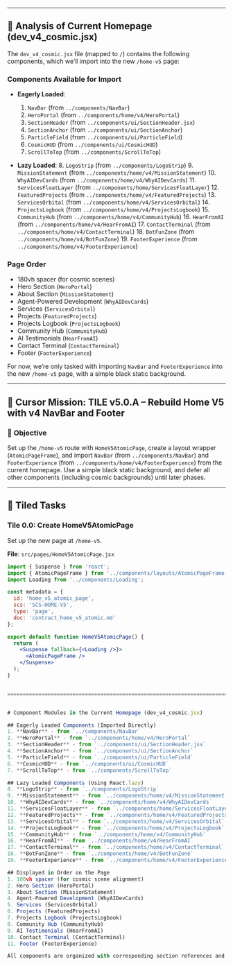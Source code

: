 


---

## 🧠 **Analysis of Current Homepage (dev_v4_cosmic.jsx)**

The `dev_v4_cosmic.jsx` file (mapped to `/`) contains the following components, which we’ll import into the new `/home-v5` page:

### **Components Available for Import**
- **Eagerly Loaded**:
  1. `NavBar` (from `../components/NavBar`)
  2. `HeroPortal` (from `../components/home/v4/HeroPortal`)
  3. `SectionHeader` (from `../components/ui/SectionHeader.jsx`)
  4. `SectionAnchor` (from `../components/ui/SectionAnchor`)
  5. `ParticleField` (from `../components/ui/ParticleField`)
  6. `CosmicHUD` (from `../components/ui/CosmicHUD`)
  7. `ScrollToTop` (from `../components/ScrollToTop`)

- **Lazy Loaded**:
  8. `LogoStrip` (from `../components/LogoStrip`)
  9. `MissionStatement` (from `../components/home/v4/MissionStatement`)
  10. `WhyAIDevCards` (from `../components/home/v4/WhyAIDevCards`)
  11. `ServicesFloatLayer` (from `../components/home/ServicesFloatLayer`)
  12. `FeaturedProjects` (from `../components/home/v4/FeaturedProjects`)
  13. `ServicesOrbital` (from `../components/home/v4/ServicesOrbital`)
  14. `ProjectsLogbook` (from `../components/home/v4/ProjectsLogbook`)
  15. `CommunityHub` (from `../components/home/v4/CommunityHub`)
  16. `HearFromAI` (from `../components/home/v4/HearFromAI`)
  17. `ContactTerminal` (from `../components/home/v4/ContactTerminal`)
  18. `BotFunZone` (from `../components/home/v4/BotFunZone`)
  19. `FooterExperience` (from `../components/home/v4/FooterExperience`)

### **Page Order**
- 180vh spacer (for cosmic scenes)
- Hero Section (`HeroPortal`)
- About Section (`MissionStatement`)
- Agent-Powered Development (`WhyAIDevCards`)
- Services (`ServicesOrbital`)
- Projects (`FeaturedProjects`)
- Projects Logbook (`ProjectsLogbook`)
- Community Hub (`CommunityHub`)
- AI Testimonials (`HearFromAI`)
- Contact Terminal (`ContactTerminal`)
- Footer (`FooterExperience`)

For now, we’re only tasked with importing `NavBar` and `FooterExperience` into the new `/home-v5` page, with a simple black static background.

---

## 🚀 **Cursor Mission: TILE v5.0.A – Rebuild Home V5 with v4 NavBar and Footer**

### 🔰 **Objective**
Set up the `/home-v5` route with `HomeV5AtomicPage`, create a layout wrapper (`AtomicPageFrame`), and import `NavBar` (from `../components/NavBar`) and `FooterExperience` (from `../components/home/v4/FooterExperience`) from the current homepage. Use a simple black static background, and defer all other components (including cosmic backgrounds) until later phases.

---

## 🧩 **Tiled Tasks**

### **Tile 0.0: Create HomeV5AtomicPage**
Set up the new page at `/home-v5`.

**File**: `src/pages/HomeV5AtomicPage.jsx`
```jsx
import { Suspense } from 'react';
import { AtomicPageFrame } from '../components/layouts/AtomicPageFrame';
import Loading from '../components/Loading';

const metadata = {
  id: 'home_v5_atomic_page',
  scs: 'SCS-HOME-V5',
  type: 'page',
  doc: 'contract_home_v5_atomic.md'
};

export default function HomeV5AtomicPage() {
  return (
    <Suspense fallback={<Loading />}>
      <AtomicPageFrame />
    </Suspense>
  );
}


===========================================================================================================================


# Component Modules in the Current Homepage (dev_v4_cosmic.jsx)

## Eagerly Loaded Components (Imported Directly)
1. **NavBar** - from `../components/NavBar`
2. **HeroPortal** - from `../components/home/v4/HeroPortal`
3. **SectionHeader** - from `../components/ui/SectionHeader.jsx`
4. **SectionAnchor** - from `../components/ui/SectionAnchor`
5. **ParticleField** - from `../components/ui/ParticleField`
6. **CosmicHUD** - from `../components/ui/CosmicHUD`
7. **ScrollToTop** - from `../components/ScrollToTop`

## Lazy Loaded Components (Using React.lazy)
8. **LogoStrip** - from `../components/LogoStrip`
9. **MissionStatement** - from `../components/home/v4/MissionStatement`
10. **WhyAIDevCards** - from `../components/home/v4/WhyAIDevCards`
11. **ServicesFloatLayer** - from `../components/home/ServicesFloatLayer`
12. **FeaturedProjects** - from `../components/home/v4/FeaturedProjects`
13. **ServicesOrbital** - from `../components/home/v4/ServicesOrbital`
14. **ProjectsLogbook** - from `../components/home/v4/ProjectsLogbook`
15. **CommunityHub** - from `../components/home/v4/CommunityHub`
16. **HearFromAI** - from `../components/home/v4/HearFromAI`
17. **ContactTerminal** - from `../components/home/v4/ContactTerminal`
18. **BotFunZone** - from `../components/home/v4/BotFunZone`
19. **FooterExperience** - from `../components/home/v4/FooterExperience`

## Displayed in Order on the Page
1. 180vh spacer (for cosmic scene alignment)
2. Hero Section (HeroPortal)
3. About Section (MissionStatement)
4. Agent-Powered Development (WhyAIDevCards)
5. Services (ServicesOrbital)
6. Projects (FeaturedProjects)
7. Projects Logbook (ProjectsLogbook)
8. Community Hub (CommunityHub)
9. AI Testimonials (HearFromAI)
10. Contact Terminal (ContactTerminal)
11. Footer (FooterExperience)

All components are organized with corresponding section references and animations using framer-motion and various hooks.
